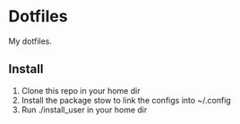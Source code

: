 # Dotfiles
My dotfiles.

## Install
1. Clone this repo in your home dir
2. Install the package stow to link the configs into ~/.config
2. Run ./install_user in your home dir


